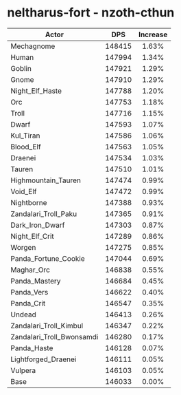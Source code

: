 # neltharus-fort - nzoth-cthun
| Actor | DPS | Increase |
|---|:---:|:---:|
|Mechagnome|148415|1.63%|
|Human|147994|1.34%|
|Goblin|147921|1.29%|
|Gnome|147910|1.29%|
|Night_Elf_Haste|147788|1.20%|
|Orc|147753|1.18%|
|Troll|147716|1.15%|
|Dwarf|147593|1.07%|
|Kul_Tiran|147586|1.06%|
|Blood_Elf|147563|1.05%|
|Draenei|147534|1.03%|
|Tauren|147510|1.01%|
|Highmountain_Tauren|147474|0.99%|
|Void_Elf|147472|0.99%|
|Nightborne|147388|0.93%|
|Zandalari_Troll_Paku|147365|0.91%|
|Dark_Iron_Dwarf|147303|0.87%|
|Night_Elf_Crit|147289|0.86%|
|Worgen|147275|0.85%|
|Panda_Fortune_Cookie|147044|0.69%|
|Maghar_Orc|146838|0.55%|
|Panda_Mastery|146684|0.45%|
|Panda_Vers|146622|0.40%|
|Panda_Crit|146547|0.35%|
|Undead|146413|0.26%|
|Zandalari_Troll_Kimbul|146347|0.22%|
|Zandalari_Troll_Bwonsamdi|146280|0.17%|
|Panda_Haste|146128|0.07%|
|Lightforged_Draenei|146111|0.05%|
|Vulpera|146103|0.05%|
|Base|146033|0.00%|
